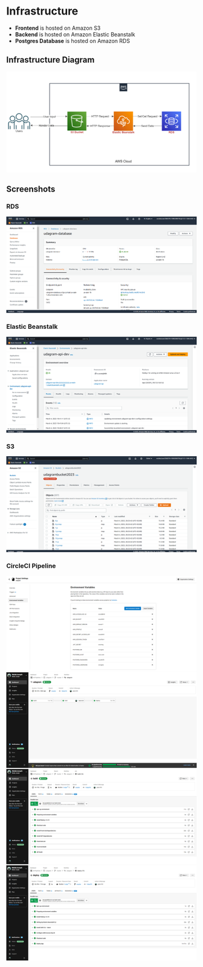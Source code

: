 # Infrastructure

- **Frontend** is hosted on Amazon S3
- **Backend** is hosted on Amazon Elastic Beanstalk
- **Postgres Database** is hosted on Amazon RDS

## Infrastructure Diagram

![AWS_Infrastructure](screenshots/AWS_Infrastructure.png)

## Screenshots

### RDS

![RDS](screenshots/RDS.png)

### Elastic Beanstalk

![EB](screenshots/EB.png)

### S3

![S3_Bucket](screenshots/S3_Bucket.png)

### CircleCI Pipeline

![CircleCI_Env](screenshots/CircleCI_Env.png)
![CircleCI_Pipeline](screenshots/CircleCI_Pipeline.png)
![CircleCI_Build](screenshots/CircleCI_Build.png)
![CircleCI_Deploy](screenshots/CircleCI_Deploy.png)
